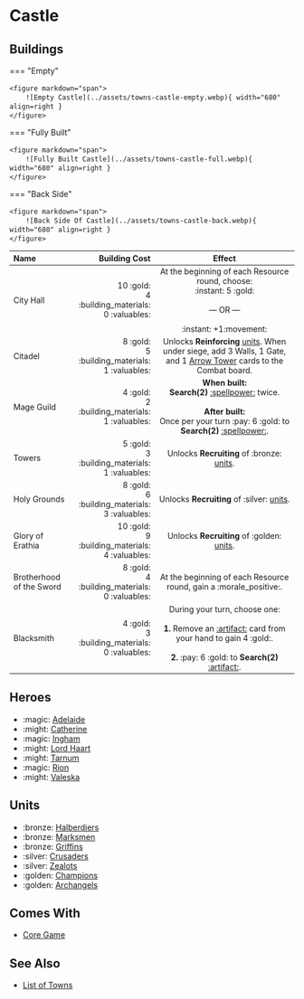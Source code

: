 # Castle

## Buildings

=== "Empty"

    <figure markdown="span">
        ![Empty Castle](../assets/towns-castle-empty.webp){ width="680" align=right }
    </figure>

=== "Fully Built"

    <figure markdown="span">
        ![Fully Built Castle](../assets/towns-castle-full.webp){ width="680" align=right }
    </figure>

=== "Back Side"

    <figure markdown="span">
        ![Back Side Of Castle](../assets/towns-castle-back.webp){ width="680" align=right }
    </figure>

| Name | Building Cost | Effect |
| :--- | ---: | :---: |
| City Hall | 10 :gold:<br>4 :building_materials:<br>0 :valuables: | At the beginning of each Resource round, choose:<br>:instant: 5 :gold:<br><br>— OR —<br><br>:instant: +1:movement: |
| Citadel | 8 :gold:<br>5 :building_materials:<br>1 :valuables: | Unlocks **Reinforcing** [units](#units). When under siege, add 3 Walls, 1 Gate, and 1 [Arrow Tower](../units/arrow_tower.md) cards to the Combat board. |
| Mage Guild | 4 :gold:<br>2 :building_materials:<br>1 :valuables: | **When built:**<br>**Search(2)** [:spellpower:](../spells/index.md) twice.<br><br>**After built:**<br>Once per your turn :pay: 6 :gold: to **Search(2)** [:spellpower:](../spells/index.md). |
| Towers | 5 :gold:<br>3 :building_materials:<br>1 :valuables: | Unlocks **Recruiting** of :bronze: [units](#units). |
| Holy Grounds | 8 :gold:<br>6 :building_materials:<br>3 :valuables: | Unlocks **Recruiting** of :silver: [units](#units). |
| Glory of Erathia | 10 :gold:<br>9 :building_materials:<br>4 :valuables: | Unlocks **Recruiting** of :golden: [units](#units). |
| Brotherhood of the Sword | 8 :gold:<br>4 :building_materials:<br>0 :valuables: | At the beginning of each Resource round, gain a :morale_positive:. |
| Blacksmith | 4 :gold:<br>3 :building_materials:<br>0 :valuables: | During your turn, choose one:<br><br>**1.** Remove an [:artifact:](../artifacts/index.md) card from your hand to gain 4 :gold:.<br><br>**2.** :pay: 6 :gold: to **Search(2)** [:artifact:](../artifacts/index.md). |


## Heroes

- :magic: [Adelaide](../heroes/adelaide.md)
- :might: [Catherine](../heroes/catherine.md)
- :magic: [Ingham](../heroes/ingham.md)
- :might: [Lord Haart](../heroes/lord_haart_castle.md)
- :might: [Tarnum](../heroes/tarnum_castle.md)
- :magic: [Rion](../heroes/rion.md)
- :might: [Valeska](../heroes/valeska.md)


## Units

- :bronze: [Halberdiers](../units/halberdiers.md)
- :bronze: [Marksmen](../units/marksmen.md)
- :bronze: [Griffins](../units/griffins.md)
- :silver: [Crusaders](../units/crusaders.md)
- :silver: [Zealots](../units/zealots.md)
- :golden: [Champions](../units/champions.md)
- :golden: [Archangels](../units/archangels.md)


## Comes With

- [Core Game](../content/core_game.md)


## See Also

- [List of Towns](../towns/index.md)